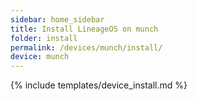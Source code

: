 ```yaml
---
sidebar: home_sidebar
title: Install LineageOS on munch
folder: install
permalink: /devices/munch/install/
device: munch
---
```

{% include templates/device_install.md %}
